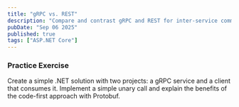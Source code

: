 ```yaml
---
title: "gRPC vs. REST"
description: "Compare and contrast gRPC and REST for inter-service communication. Discuss the role of Protocol Buffers."
pubDate: "Sep 06 2025"
published: true
tags: ["ASP.NET Core"]
---
```


### Practice Exercise

Create a simple .NET solution with two projects: a gRPC service and a client that consumes it. Implement a simple unary call and explain the benefits of the code-first approach with Protobuf.
